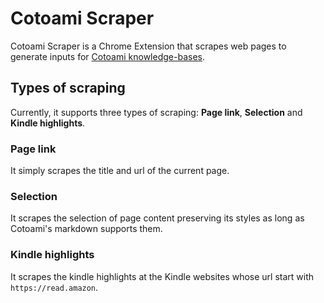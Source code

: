 # Cotoami Scraper

Cotoami Scraper is a Chrome Extension that scrapes web pages to generate inputs for [Cotoami knowledge-bases](https://github.com/cotoami/cotoami).

## Types of scraping

Currently, it supports three types of scraping: **Page link**, **Selection** and **Kindle highlights**.

### Page link

It simply scrapes the title and url of the current page.

### Selection

It scrapes the selection of page content preserving its styles as long as Cotoami's markdown supports them.

### Kindle highlights

It scrapes the kindle highlights at the Kindle websites whose url start with `https://read.amazon`.
